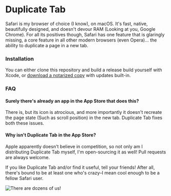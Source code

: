 # Duplicate Tab

Safari is my browser of choice (I know), on macOS. It's fast, native, beautifully designed, and doesn't devour RAM (Looking at you, Google Chrome). For all its positives though, Safari has one feature that is glaringly missing, a core feature in all other modern browsers (even Opera)... the ability to duplicate a page in a new tab.

### Installation

You can either clone this repository and build a release build yourself with Xcode, or [download a notarized copy](https://fourpeaksstudios.io/duplicate-tab) with updates built-in.

### FAQ

#### Surely there's already an app in the App Store that does this?

There is, but its icon is atrocious, and more importantly it doesn't recreate the page state (Such as scroll position) in the new tab. Duplicate Tab fixes both these issues.

#### Why isn't Duplicate Tab in the App Store?

Apple apparently doesn't believe in competition, so not only am I distributing Duplicate Tab myself, I'm open-sourcing it as well! Pull requests are always welcome.

If you like Duplicate Tab and/or find it useful, tell your friends! After all, there's bound to be at least one who's crazy–I mean cool enough to be a fellow Safari user.

![There are dozens of us!](https://gfycat.com/scarceunluckyhoopoe)

